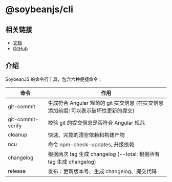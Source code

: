 # @soybeanjs/cli

## 相关链接

- [文档](https://github.com/soybeanjs/cli/blob/main/README.md)
- [GitHub](https://github.com/soybeanjs/cli)

## 介绍

SoybeanJS 的命令行工具，包含六种便捷命令：

| 命令                | 作用                                                     |
|-------------------|--------------------------------------------------------|
| git-commit        | 生成符合 Angular 规范的 git 提交信息 (在提交信息添加前缀`!`可以表示破坏性更新的提交)   |
| git-commit-verify | 校验 git 的提交信息是否符合 Angular 规范                            |
| cleanup           | 快速、完整的清空依赖和构建产物                                        |
| ncu               | 命令 npm-check-updates, 升级依赖                             |
| changelog         | 根据两次 tag 生成 changelog (--total: 根据所有 tag 生成 changelog) |
| release           | 发布：更新版本号、生成 changelog、提交代码                             |
